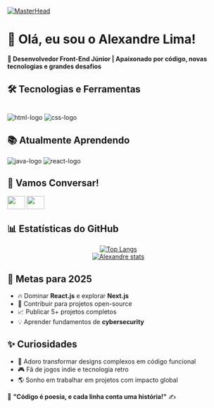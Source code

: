 [![MasterHead](https://www.valuehost.com.br/blog/wp-content/uploads/2016/10/linguagens-de-programacao.jpeg.webp)](https://github.com/Lima-allexandre/Lima-allexandre/)
# 👋 Olá, eu sou o Alexandre Lima! 
**🚀 Desenvolvedor Front-End Júnior | Apaixonado por código, novas tecnologias e grandes desafios**

## 🛠️ **Tecnologias e Ferramentas** 
<br>
 <img src="https://img.shields.io/badge/HTML5-E34F26?style=for-the-badge&logo=html5&logoColor=white" alt="html-logo"/>
 
 <img src="https://img.shields.io/badge/CSS3-1572B6?style=for-the-badge&logo=css3&logoColor=white" alt="css-logo"/>
 
## 📚 **Atualmente Aprendendo**  
<img src="https://img.shields.io/badge/JavaScript-F7DF1E?style=for-the-badge&logo=javascript&logoColor=black" alt="java-logo" />

<img src="https://img.shields.io/badge/React-20232A?style=for-the-badge&logo=react&logoColor=61DAFB" alt="react-logo" />

## 💬 **Vamos Conversar!**  
<p align="left">
<a href="https://www.linkedin.com/in/alexandre-lima-costa/"(https://www.linkedin.com/in/alexandre-lima-costa/)" target="blank"><img align="center" src="https://cdn.jsdelivr.net/npm/simple-icons@3.0.1/icons/linkedin.svg" alt="" height="30" width="40" /></a>
<a href="https://www.instagram.com/limaa.allexandre/" target="blank"><img align="center" src="https://cdn.jsdelivr.net/npm/simple-icons@3.0.1/icons/instagram.svg" alt="" height="30" width="40" /></a>
</p>


## 📊 **Estatísticas do GitHub**  
<div align="center">

[![Top Langs](https://github-readme-stats.vercel.app/api/top-langs/?username=Lima-allexandre)](https://github.com/anuraghazra/github-readme-stats)
<br>
[![Alexandre stats](https://github-readme-stats.vercel.app/api?username=Lima-allexandre)](https://github.com/anuraghazra/github-readme-stats)

</div>

## 🎯 **Metas para 2025**  
- 🔥 Dominar **React.js** e explorar **Next.js**  
- 🚀 Contribuir para projetos open-source  
- 📈 Publicar 5+ projetos completos  
- 💡 Aprender fundamentos de **cybersecurity**



## ✨ **Curiosidades**  
- 🔧 Adoro transformar designs complexos em código funcional  
- 🎮 Fã de jogos indie e tecnologia retro  
- 🌎 Sonho em trabalhar em projetos com impacto global  

📌 **"Código é poesia, e cada linha conta uma história!"** ✍️
